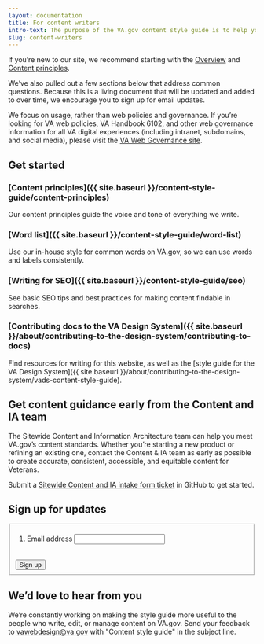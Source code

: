 ```yaml
---
layout: documentation
title: For content writers
intro-text: The purpose of the VA.gov content style guide is to help you create better content, not better bureaucracy. 
slug: content-writers
---
```


If you’re new to our site, we recommend starting with the <a href="{{ site.baseurl }}/content-style-guide/">Overview</a> and <a href="{{ site.baseurl }}/content-style-guide/content-principles">Content principles</a>.

We’ve also pulled out a few sections below that address common questions. Because this is a living document that will be updated and added to over time, we encourage you to sign up for email updates.

We focus on usage, rather than web policies and governance. If you’re looking for VA web policies, VA Handbook 6102, and other web governance information for all VA digital experiences (including intranet, subdomains, and social media), please visit the [VA Web Governance site](https://digital.va.gov/web-governance/).

## Get started

### [Content principles]({{ site.baseurl }}/content-style-guide/content-principles)

Our content principles guide the voice and tone of everything we write.

### [Word list]({{ site.baseurl }}/content-style-guide/word-list)

Use our in-house style for common words on VA.gov, so we can use words and labels consistently.

### [Writing for SEO]({{ site.baseurl }}/content-style-guide/seo)

See basic SEO tips and best practices for making content findable in searches.

### [Contributing docs to the VA Design System]({{ site.baseurl }}/about/contributing-to-the-design-system/contributing-to-docs)

Find resources for writing for this website, as well as the [style guide for the VA Design System]({{ site.baseurl }}/about/contributing-to-the-design-system/vads-content-style-guide).

## Get content guidance early from the Content and IA team

The Sitewide Content and Information Architecture team can help you meet VA.gov’s content standards. Whether you’re starting a new product or refining an existing one, contact the Content &amp; IA team as early as possible to create accurate, consistent, accessible, and equitable content for Veterans.

Submit a [Sitewide Content and IA intake form ticket](https://github.com/department-of-veterans-affairs/va.gov-team/issues/new?assignees=RLHecht%2C+coforma-terry%2C+kristinoletmuskat%2C+laurwill%2C+sara-amanda&labels=sitewide+CAIA%2C+sitewide+content-product+support%2C+Sitewide+IA%2C+sitewide+content%2C+sitewide+accessibility&projects=&template=sitewide-content-intake-form.md&title=%3CType+of+Request%3E+from+%3CTeam%3E) in GitHub to get started.

## Sign up for updates

<form id="GD-snippet-form" action="https://public.govdelivery.com/accounts/USVADS/subscribers/qualify" accept-charset="UTF-8" method="post">
  <input name="utf8" type="hidden" value="&#x2713;" />
  <input type="hidden" name="authenticity_token" value="+Ycg18OTfytwWfUKmlfsFpLivhrAZfJCZ0YtJ0f88YnpHqz4WcsolaudXm6tMS8UrZ9aagwWiSg3bEVp5xWCLg==" />
  <input type="hidden" name="topic_id" id="topic_id" value="USVADS_2" />
  <fieldset>
<ol class="usa-unstyled-list vads-u-margin--0">
      <li class="email_fields">
        <label for="email">Email address</label>
        <input type="text" name="email" id="email" class="usa-input" />
      </li>
    </ol>
      <div>
      <button type="submit" class="usa-button vads-u-width--auto">Sign up</button>
    </div>
  </fieldset>
</form>

## We’d love to hear from you

We’re constantly working on making the style guide more useful to the people who write, edit, or manage content on VA.gov. Send your feedback to [vawebdesign@va.gov](mailto:vawebdesign@va.gov) with "Content style guide" in the subject line.
